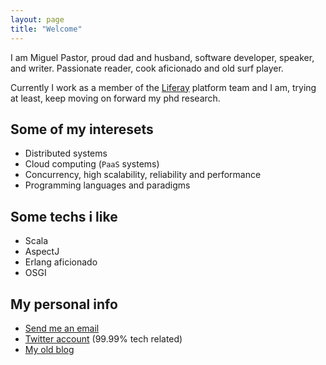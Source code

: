 ```yaml
---
layout: page
title: "Welcome"
---
```


I am Miguel Pastor, proud dad and husband, software developer, speaker, and writer. Passionate reader, cook aficionado and old surf player.


Currently I work as a member of the [Liferay](http://www.liferay.com) platform team and I am, trying at least, keep moving on forward my phd research.

Some of my interesets
---------------------- 
- Distributed systems
- Cloud computing (`PaaS` systems)
- Concurrency, high scalability, reliability and performance
- Programming languages and paradigms

Some techs i like
------------------
- Scala
- AspectJ
- Erlang aficionado
- OSGI

My personal info
-----------------
- [Send me an email](mailto:miguelinlas3@gmail.com)
- [Twitter account](https://twitter.com/#!/miguelinlas3) (99.99% tech related)
- [My old blog](http://miguelinlas3.blogspot.com)
